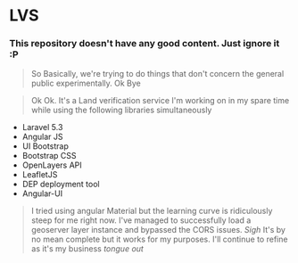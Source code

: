 # LVS

### This repository doesn't have any good content. Just ignore it :P
> So Basically, we're trying to do things that don't concern the general public experimentally. Ok Bye



>Ok Ok. It's a Land verification service I'm working on in my spare time while using the following libraries simultaneously
* Laravel 5.3
* Angular JS
* UI Bootstrap
* Bootstrap CSS
* OpenLayers API
* LeafletJS
* DEP deployment tool
* Angular-UI

> I tried using angular Material but the learning curve is ridiculously steep for me right now.
> I've managed to successfully load a geoserver layer instance and bypassed the CORS issues. *Sigh*
>It's by no mean complete but it works for my purposes. I'll continue to refine as it's my business *tongue out*
